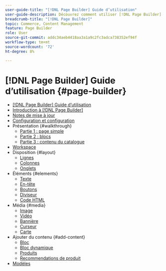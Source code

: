 ```yaml
---
user-guide-title: "[!DNL Page Builder] Guide d’utilisation"
user-guide-description: Découvrez comment utiliser [!DNL Page Builder] fonctionnalités permettant de créer des pages riches en contenu avec des dispositions personnalisées qui améliorent votre narration visuelle et favorisent l’engagement et la fidélité des clients.
breadcrumb-title: "[!DNL Page Builder]"
topic: Commerce, Content Management
feature: Page Builder
role: User
source-git-commit: addc34aeb4418aa3a1a9c2fc3adca738352ef94f
workflow-type: tm+mt
source-wordcount: '72'
ht-degree: 8%

---
```



# [!DNL Page Builder] Guide d’utilisation {#page-builder}

- [[!DNL Page Builder] Guide d’utilisation](guide-overview.md)
- [Introduction à [!DNL Page Builder]](introduction.md)
- [Notes de mise à jour](release-notes.md)
- [Configuration et configuration](setup.md)
- Présentation {#walkthrough}
   - [Partie 1 : page simple](1-simple-page.md)
   - [Partie 2 : blocs](2-blocks.md)
   - [Partie 3 : contenu du catalogue](3-catalog-content.md)
- [Workspace](workspace.md)
- Disposition {#layout}
   - [Lignes](row.md)
   - [Colonnes](column.md)
   - [Onglets](tabs.md)
- Éléments {#elements}
   - [Texte](text.md)
   - [En-tête](heading.md)
   - [Boutons](buttons.md)
   - [Diviseur](divider.md)
   - [Code HTML](html-code.md)
- Média {#media}
   - [Image](image.md)
   - [Vidéo](video.md)
   - [Bannière](banner.md)
   - [Curseur](slider.md)
   - [Carte](map.md)
- Ajouter du contenu {#add-content}
   - [Bloc](block.md)
   - [Bloc dynamique](dynamic-block.md)
   - [Produits](products.md)
   - [Recommendations de produit](recommendations.md)
- [Modèles](templates.md)
